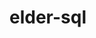 # elder-sql

<!--
npm run test
npm run biome:check
npm run version.minor.alph
npm run build
npm run release.alpha
-->
